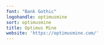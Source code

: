 ```yaml
---
font: "Bank Gothic"
logohandle: optimusmine
sort: optimusmine
title: Optimus Mine
website: 'https://optimusmine.com/'
---
```

